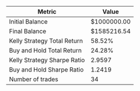 | Metric | Value |
| --- | --- |
| Initial Balance | $1000000.00 |
| Final Balance | $1585216.54 |
| Kelly Strategy Total Return | 58.52% |
| Buy and Hold Total Return | 24.28% |
| Kelly Strategy Sharpe Ratio | 2.9597 |
| Buy and Hold Sharpe Ratio | 1.2419 |
| Number of trades | 34 |
